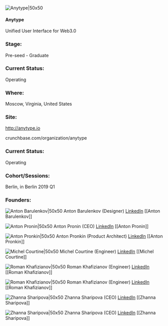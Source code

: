 

![Anytype|50x50](https://apimg.techstars.com/connect/images/image_files/5cd98a5f34a60d647e0000b8/original/logo1.png)

#### Anytype
Unified User Interface for Web3.0

### Stage: 
Pre-seed - Graduate 

### Current Status: 
Operating

### Where:
Moscow, Virginia, United States

### Site:
http://anytype.io



crunchbase.com/organization/anytype

### Current Status: 
Operating

### Cohort/Sessions: 
Berlin, in Berlin 2019 Q1

### Founders: 

![Anton Barulenkov|50x50](https://apimg.techstars.com/connect/images/image_files/5c857b7fa36c114611000004/original/Screenshot_2019-02-24_at_17.44.08.jpg) Anton Barulenkov (Designer) [LinkedIn](https://linkedin.com/in/anton-barulenkov-48074067) [[Anton Barulenkov]]

![Anton Pronin|50x50]() Anton Pronin (CEO) [LinkedIn](https://) [[Anton Pronin]]

![Anton Pronkin|50x50](https://apimg.techstars.com/connect/images/image_files/5c6ad248a36c1107050000ae/original/AVA.jpg) Anton Pronkin (Product Architect) [LinkedIn](https://linkedin.com/in/antonpronkin) [[Anton Pronkin]]

![Michel Courtine|50x50]() Michel Courtine (Engineer) [LinkedIn](https://) [[Michel Courtine]]

![Roman Khafizianov|50x50](http://s3.amazonaws.com/ts-accel-connect-uploads/images/image_files/5cd98bef34a60d647e0000ba/original/roma---.png) Roman Khafizianov (Engineer) [LinkedIn](https://linkedin.com/in/requilence) [[Roman Khafizianov]]

![Roman Khafizianov|50x50](http://s3.amazonaws.com/ts-accel-connect-uploads/images/image_files/5cd98bef34a60d647e0000ba/original/roma---.png) Roman Khafizianov (Engineer) [LinkedIn](https://linkedin.com/in/requilence) [[Roman Khafizianov]]

![Zhanna Sharipova|50x50](http://s3.amazonaws.com/ts-accel-connect-uploads/images/image_files/5c857ea8a36c114611000005/original/F51B42FC-E0EB-441D-A3B8-993420049B94.JPG) Zhanna Sharipova (CEO) [LinkedIn](https://linkedin.com/in/sharipova) [[Zhanna Sharipova]]

![Zhanna Sharipova|50x50](http://s3.amazonaws.com/ts-accel-connect-uploads/images/image_files/5c857ea8a36c114611000005/original/F51B42FC-E0EB-441D-A3B8-993420049B94.JPG) Zhanna Sharipova (CEO) [LinkedIn](https://linkedin.com/in/sharipova) [[Zhanna Sharipova]]


